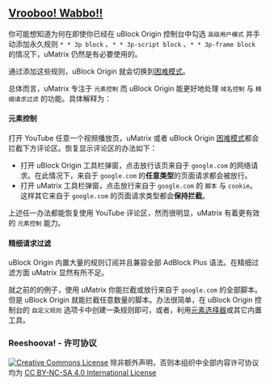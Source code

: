 ## [Vrooboo! Wabbo!!](https://umatrix-rules.github.io/#ovagarava---toc)

你可能想知道为何在即使你已经在 uBlock Origin 控制台中勾选 `高级用户模式` 并手动添加永久规则 `* * 3p block` 、`* * 3p-script block` 、`* * 3p-frame block` 的情况下，uMatrix 仍然是有必要使用的。

通过添加这些规则，uBlock Origin 就会切换到[困难模式](https://github.com/gorhill/uBlock/wiki/Blocking-mode:-hard-mode)。

总体而言，uMatrix 专注于 `元素控制` 而 uBlock Origin 能更好地处理 `域名控制` 与 `精细请求过滤` 的功能。具体解释为：

#### 元素控制

打开 YouTube 任意一个视频播放页，uMatrix 或者 uBlock Origin [困难模式](https://github.com/gorhill/uBlock/wiki/Blocking-mode:-hard-mode)都会拦截下方评论区。恢复显示评论区的办法如下：

- 打开 uBlock Origin 工具栏弹窗，点击放行该页来自于 `google.com` 的网络请求。在此情况下，来自于 `google.com` 的**任意类型**的页面请求都会被放行。
- 打开 uMatrix 工具栏弹窗，点击放行来自于 `google.com` 的 `脚本` 与 `cookie`。这样其它来自于 `google.com` 的页面请求类型都会**保持拦截**。

上述任一办法都能恢复使用 YouTube 评论区，然而很明显，uMatrix 有着更有效的 `元素控制` 能力。

#### 精细请求过滤

uBlock Origin 内置大量的规则订阅并且兼容全部 AdBlock Plus 语法。在精细过滤方面 uMatrix 显然有所不足。

就之前的的例子，使用 uMatrix 你能拦截或放行来自于 `google.com` 的全部脚本。但是 uBlock Origin 就能拦截任意数量的脚本。办法很简单，在 uBlock Origin 控制台的 `自定义规则` 选项卡中创建一条规则即可，或者，利用[元素选择器](https://github.com/gorhill/uBlock/wiki/Element-picker)或其它内置工具。

### Reeshoova! - 许可协议

<a rel="license" href="http://creativecommons.org/licenses/by-nc-sa/4.0/"><img alt="Creative Commons License" style="border-width:0" src="https://i.creativecommons.org/l/by-nc-sa/4.0/88x31.png" /></a>
除非额外声明，否则本组织中全部内容许可协议均为 <a rel="license" href="http://creativecommons.org/licenses/by-nc-sa/4.0/">CC BY-NC-SA 4.0 International License</a>
